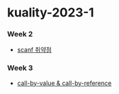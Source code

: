 # kuality-2023-1
 
### Week 2
 - [scanf 취약점](https://github.com/ash2r/kuality-2023-1/tree/main/week02-assignment)

### Week 3
 - [call-by-value & call-by-reference]((https://github.com/ash2r/kuality-2023-1/tree/main/week03-assignment))